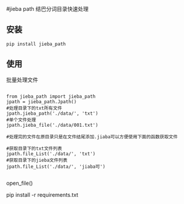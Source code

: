 #jieba path
结巴分词目录快速处理

## 安装
```
pip install jieba_path
```


## 使用
批量处理文件


```

from jieba_path import jieba_path
jpath = jieba_path.Jpath()
#处理目录下的txt所有文件
jpath.jieba_path('./data/', 'txt')
#单个文件处理
jpath.jieba_file('./data/001.txt')

#处理完的文件在原目录只是在文件结尾添加.jiaba可以方便使用下面的函数获取文件

#获取目录下的txt文件列表
jpath.file_List('./data/', 'txt')
#获取目录下的jieba文件列表
jpath.file_List('./data/', 'jiaba可')


```
open_file()



pip install -r requirements.txt

